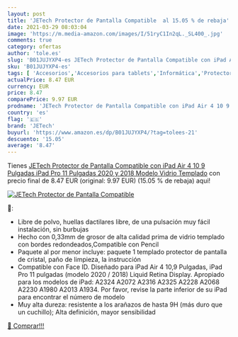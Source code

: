```yaml
---
layout: post
title: 'JETech Protector de Pantalla Compatible  al 15.05 % de rebaja'
date: 2021-03-29 08:03:04
image: 'https://m.media-amazon.com/images/I/51ryC1In2qL._SL400_.jpg'
comments: true
category: ofertas
author: 'tole.es'
slug: 'B01JUJYXP4-es JETech Protector de Pantalla Compatible con iPad Air 4 10...'
sku: 'B01JUJYXP4-es'
tags: [ 'Accesorios','Accesorios para tablets','Informática','Protectores de pantalla para tablets','ipad','jetech', ]
actualPrice: 8.47 EUR
currency: EUR
price: 8.47
comparePrice: 9.97 EUR
prodname: 'JETech Protector de Pantalla Compatible con iPad Air 4 10 9 Pulgadas  iPad Pro 11 Pulgadas  2020 y 2018 Modelo   Vidrio Templado'
country: 'es'
flag: '🇪🇸'
brand: 'JETech'
buyurl: 'https://www.amazon.es/dp/B01JUJYXP4/?tag=tolees-21'
descuento: '15.05'
average: '8.47'
---
```


Tienes [JETech Protector de Pantalla Compatible con iPad Air 4 10 9 Pulgadas  iPad Pro 11 Pulgadas  2020 y 2018 Modelo   Vidrio Templado](https://www.amazon.es/dp/B01JUJYXP4/?tag=tolees-21) con precio final de  8.47 EUR (original: 9.97 EUR) (15.05 %  de rebaja) aqui!

[![JETech Protector de Pantalla Compatible ](https://m.media-amazon.com/images/I/51ryC1In2qL._SL400_.jpg)](https://www.amazon.es/dp/B01JUJYXP4/?tag=tolees-21)

🔎:

- Libre de polvo, huellas dactilares libre, de una pulsación muy fácil instalación, sin burbujas
- Hecho con 0,33mm de grosor de alta calidad prima de vidrio templado con bordes redondeados,Compatible con Pencil
- Paquete al por menor incluye: paquete 1 templado protector de pantalla de cristal, paño de limpieza, la instrucción
- Compatible con Face ID. Diseñado para iPad Air 4 10,9 Pulgadas, iPad Pro 11 pulgadas (modelo 2020 / 2018) Liquid Retina Display. Apropiado para los modelos de iPad: A2324 A2072 A2316 A2325 A2228 A2068 A2230 A1980 A2013 A1934. Por favor, revise la parte inferior de su iPad para encontrar el número de modelo
- Muy alta dureza: resistente a los arañazos de hasta 9H (más duro que un cuchillo); Alta definición, mayor sensibilidad

[🛒 Comprar!!!](https://www.amazon.es/dp/B01JUJYXP4/?tag=tolees-21)
